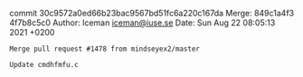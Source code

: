 commit 30c9572a0ed66b23bac9567bd51fc6a220c167da
Merge: 849c1a4f3 4f7b8c5c0
Author: Iceman <iceman@iuse.se>
Date:   Sun Aug 22 08:05:13 2021 +0200

    Merge pull request #1478 from mindseyex2/master
    
    Update cmdhfmfu.c

